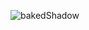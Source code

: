![bakedShadow](https://user-images.githubusercontent.com/63723832/113485540-ebb5b180-94a5-11eb-84cd-c77579de1dff.gif)
